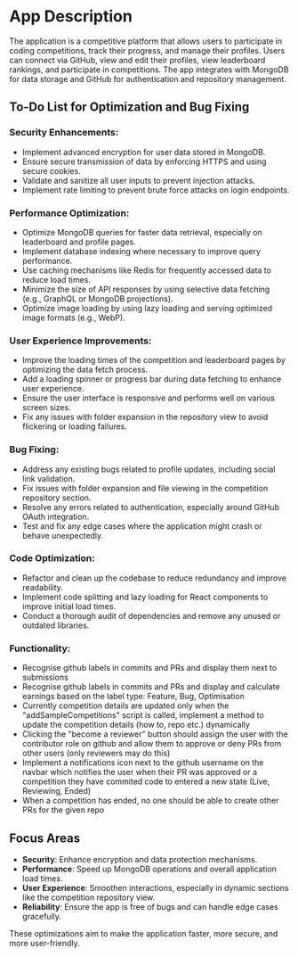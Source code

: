 
# App Description

The application is a competitive platform that allows users to participate in coding competitions, track their progress, and manage their profiles. Users can connect via GitHub, view and edit their profiles, view leaderboard rankings, and participate in competitions. The app integrates with MongoDB for data storage and GitHub for authentication and repository management.

## To-Do List for Optimization and Bug Fixing

### Security Enhancements:
- Implement advanced encryption for user data stored in MongoDB.
- Ensure secure transmission of data by enforcing HTTPS and using secure cookies.
- Validate and sanitize all user inputs to prevent injection attacks.
- Implement rate limiting to prevent brute force attacks on login endpoints.

### Performance Optimization:
- Optimize MongoDB queries for faster data retrieval, especially on leaderboard and profile pages.
- Implement database indexing where necessary to improve query performance.
- Use caching mechanisms like Redis for frequently accessed data to reduce load times.
- Minimize the size of API responses by using selective data fetching (e.g., GraphQL or MongoDB projections).
- Optimize image loading by using lazy loading and serving optimized image formats (e.g., WebP).

### User Experience Improvements:
- Improve the loading times of the competition and leaderboard pages by optimizing the data fetch process.
- Add a loading spinner or progress bar during data fetching to enhance user experience.
- Ensure the user interface is responsive and performs well on various screen sizes.
- Fix any issues with folder expansion in the repository view to avoid flickering or loading failures.

### Bug Fixing:
- Address any existing bugs related to profile updates, including social link validation.
- Fix issues with folder expansion and file viewing in the competition repository section.
- Resolve any errors related to authentication, especially around GitHub OAuth integration.
- Test and fix any edge cases where the application might crash or behave unexpectedly.

### Code Optimization:
- Refactor and clean up the codebase to reduce redundancy and improve readability.
- Implement code splitting and lazy loading for React components to improve initial load times.
- Conduct a thorough audit of dependencies and remove any unused or outdated libraries.

### Functionality:
- Recognise github labels in commits and PRs and display them next to submissions
- Recognise github labels in commits and PRs and display and calculate earnings based on the label type: Feature, Bug, Optimisation
- Currently competition details are updated only when the "addSampleCompetitions" script is called, implement a method to update the competition details (how to, repo etc.) dynamically
- Clicking the "become a reviewer" button should assign the user with the contributor role on github and allow them to approve or deny PRs from other users (only reviewers may do this)
- Implement a notifications icon next to the github username on the navbar which notifies the user when their PR was approved or a competition they have commited code to entered a new state (Live, Reviewing, Ended)
- When a competition has ended, no one should be able to create other PRs for the given repo

## Focus Areas
- **Security**: Enhance encryption and data protection mechanisms.
- **Performance**: Speed up MongoDB operations and overall application load times.
- **User Experience**: Smoothen interactions, especially in dynamic sections like the competition repository view.
- **Reliability**: Ensure the app is free of bugs and can handle edge cases gracefully.

These optimizations aim to make the application faster, more secure, and more user-friendly.
